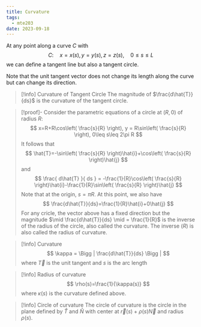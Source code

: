 ```yaml
---
title: Curvature
tags:
  - mte203
date: 2023-09-18
---
```

At any point along a curve $C$ with
$$
C: \quad x=x(s), y=y(s), z=z(s), \quad 0\leq s\leq L
$$
we can define a tangent line but also a tangent circle.

Note that the unit tangent vector does not change its length along the curve but can change its direction.

>[!info] Curvature of Tangent Circle
>The magnitude of $\frac{d\hat{T}}{ds}$ is the curvature of the tangent circle.

>[!proof]-
>Consider the parametric equations of a circle at $(R,0)$ of radius $R$:
>$$
>x=R+R\cos\left( \frac{s}{R} \right), y = R\sin\left( \frac{s}{R} \right), 0\leq s\leq 2\pi R
>$$
>It follows that
>$$
>\hat{T}=-\sin\left( \frac{s}{R} \right)\hat{i}+\cos\left( \frac{s}{R} \right)\hat{j}
>$$
>and
>$$
>\frac{ d\hat{T} }{ ds } = -\frac{1}{R}\cos\left( \frac{s}{R} \right)\hat{i}-\frac{1}{R}\sin\left( \frac{s}{R} \right)\hat{j}
>$$
>Note that at the origin, $s=\pi R$. At this point, we also have
>$$
>\frac{d\hat{T}}{ds}=\frac{1}{R}\hat{i}+0\hat{j}
>$$
>For any cricle, the vector above has a fixed direction but the magnitude $\mid \frac{d\hat{T}}{ds} \mid = \frac{1}{R}$  is the inverse of the radius of the circle, also called the curvature. The inverse ($R$) is also called the radius of curvature.

>[!info] Curvature
>$$
>\kappa = \Bigg | \frac{d\hat{T}}{ds} \Bigg | 
>$$
>where $\vec{T}$ is the unit tangent and $s$ is the arc length

>[!info] Radius of curvature
>$$
>\rho(s)=\frac{1}{\kappa(s)}
>$$
>where $\kappa(s)$ is the curvature defined above.

>[!info] Circle of curvature
>The circle of curvature is the circle in the plane defined by $\hat{T}$ and $\hat{N}$ with center at $\vec{r}(s)+\rho(s)\vec{N}$ and radius $\rho (s)$.
